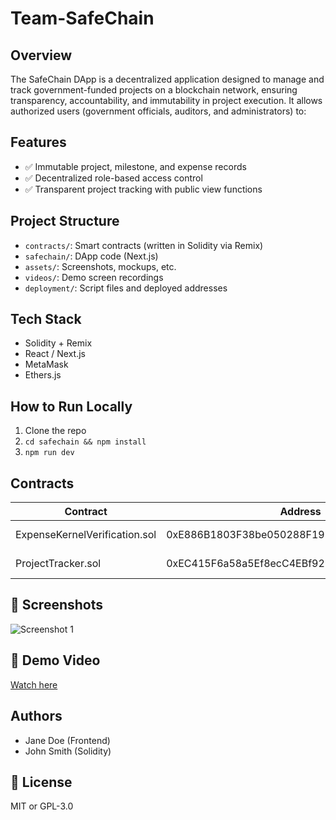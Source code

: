 # Team-SafeChain

## Overview
The SafeChain DApp is a decentralized application designed to manage and track government-funded projects on a blockchain network, ensuring transparency, accountability, and immutability in project execution. It allows authorized users (government officials, auditors, and administrators) to:

## Features
- ✅ Immutable project, milestone, and expense records
- ✅ Decentralized role-based access control
- ✅ Transparent project tracking with public view functions
  

## Project Structure
- `contracts/`: Smart contracts (written in Solidity via Remix)
- `safechain/`: DApp code (Next.js)
- `assets/`: Screenshots, mockups, etc.
- `videos/`: Demo screen recordings
- `deployment/`: Script files and deployed addresses

## Tech Stack
- Solidity +  Remix
- React / Next.js
- MetaMask
- Ethers.js

## How to Run Locally
1. Clone the repo  
2. `cd safechain && npm install`  
3. `npm run dev`

## Contracts
| Contract | Address | Network |
|----------|---------|---------|
| ExpenseKernelVerification.sol | 0xE886B1803F38be050288F193132D41749731D2ce| Sonic Testnet |
| ProjectTracker.sol | 0xEC415F6a58a5Ef8ecC4EBf929bb4344e95DFf234 | Sonic Testnet |

## 📸 Screenshots
![Screenshot 1](./images/)

## 🎥 Demo Video
[Watch here](./videos/demo.mp4)

## Authors
- Jane Doe (Frontend)
- John Smith (Solidity)

## 📄 License
MIT or GPL-3.0
